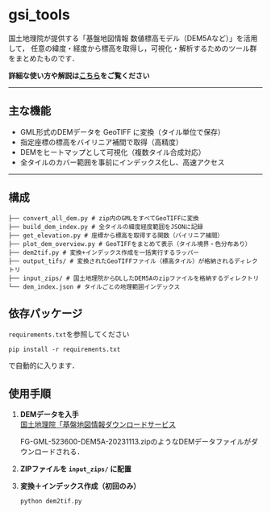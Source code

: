 # gsi_tools

国土地理院が提供する「基盤地図情報 数値標高モデル（DEM5Aなど）」を活用して，
任意の緯度・経度から標高を取得し，可視化・解析するためのツール群をまとめたものです．

**詳細な使い方や解説は[こちら](https://skyrail.tech/archives/860)をご覧ください**

---

## 主な機能

- GML形式のDEMデータを GeoTIFF に変換（タイル単位で保存）
- 指定座標の標高をバイリニア補間で取得（高精度）
- DEMをヒートマップとして可視化（複数タイル合成対応）
- 全タイルのカバー範囲を事前にインデックス化し、高速アクセス

---

## 構成
```
├── convert_all_dem.py # zip内のGMLをすべてGeoTIFFに変換
├── build_dem_index.py # 全タイルの緯度経度範囲をJSONに記録
├── get_elevation.py # 座標から標高を取得する関数（バイリニア補間）
├── plot_dem_overview.py # GeoTIFFをまとめて表示（タイル境界・色分布あり）
├── dem2tif.py # 変換+インデックス作成を一括実行するラッパー
├── output_tifs/ # 変換されたGeoTIFFファイル（標高タイル）が格納されるディレクトリ
├── input_zips/ # 国土地理院からDLしたDEM5Aのzipファイルを格納するディレクトリ
└── dem_index.json # タイルごとの地理範囲インデックス
```

## 依存パッケージ
`requirements.txt`を参照してください

```pip install -r requirements.txt```

で自動的に入ります．

## 使用手順

1. **DEMデータを入手**  
   [国土地理院「基盤地図情報ダウンロードサービス](https://service.gsi.go.jp/kiban/)

   FG-GML-523600-DEM5A-20231113.zipのようなDEMデータファイルがダウンロードされる．

3. **ZIPファイルを `input_zips/` に配置**
   

4. **変換＋インデックス作成（初回のみ）**
   ```bash
   python dem2tif.py
